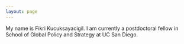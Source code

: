 ```yaml
---
layout: page
---
```


My name is Fikri Kucuksayacigil. I am currently a postdoctoral fellow in School of Global Policy and Strategy at UC San Diego.
